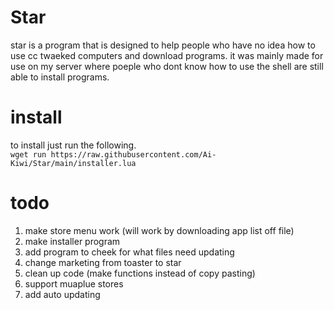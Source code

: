 # Star
star is a program that is designed to help people who have no idea how to use cc twaeked computers and download programs. it was mainly made for use on my server where poeple who dont know how to use the shell are still able to install programs.

# install
to install just run the following.  
```wget run https://raw.githubusercontent.com/Ai-Kiwi/Star/main/installer.lua```

# todo  
 1. make store menu work (will work by downloading app list off file)
 2. make installer program
 3. add program to cheek for what files need updating
 4. change marketing from toaster to star
 5. clean up code (make functions instead of copy pasting)
 6. support muaplue stores
 7. add auto updating
